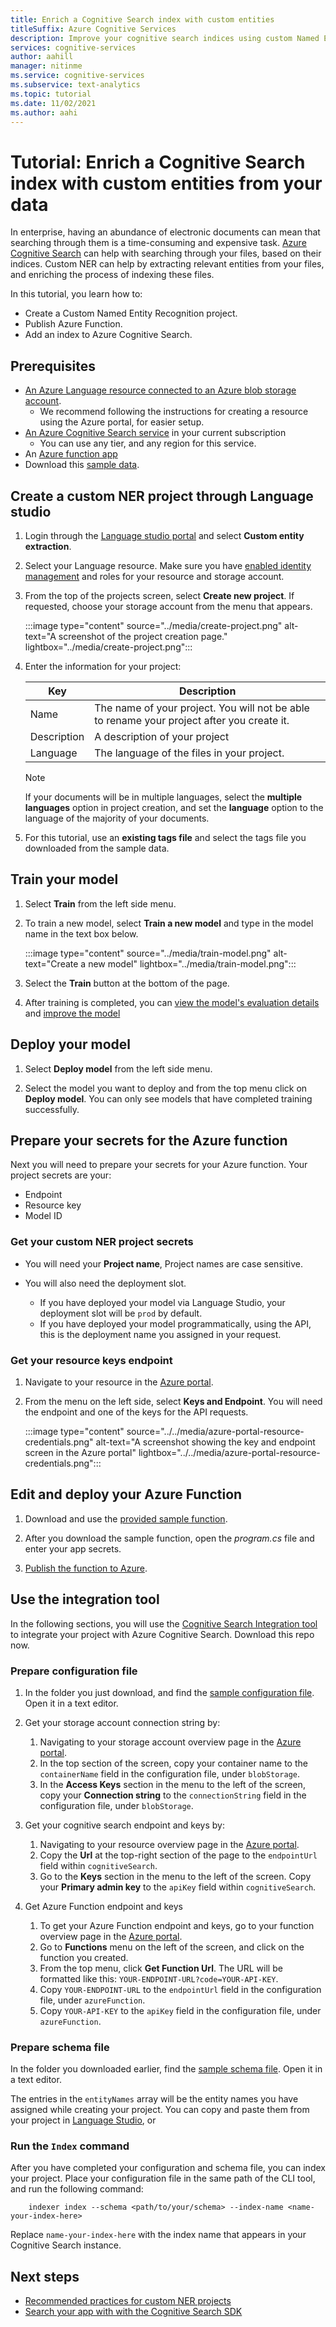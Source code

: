 ```yaml
---
title: Enrich a Cognitive Search index with custom entities
titleSuffix: Azure Cognitive Services
description: Improve your cognitive search indices using custom Named Entity Recognition (NER)
services: cognitive-services
author: aahill
manager: nitinme
ms.service: cognitive-services
ms.subservice: text-analytics
ms.topic: tutorial
ms.date: 11/02/2021
ms.author: aahi
---
```


# Tutorial: Enrich a Cognitive Search index with custom entities from your data

In enterprise, having an abundance of electronic documents can mean that searching through them is a time-consuming and expensive task. [Azure Cognitive Search](/azure/search/search-create-service-portal) can help with searching through your files, based on their indices. Custom NER can help by extracting relevant entities from your files, and enriching the process of indexing these files.

In this tutorial, you learn how to:

* Create a Custom Named Entity Recognition project.
* Publish Azure Function.
* Add an index to Azure Cognitive Search.

## Prerequisites

* [An Azure Language resource connected to an Azure blob storage account](../how-to/create-project.md).
    * We recommend following the instructions for creating a resource using the Azure portal, for easier setup. 
* [An Azure Cognitive Search service](/azure/search/search-create-service-portal) in your current subscription
    * You can use any tier, and any region for this service.
* An [Azure function app](/azure/azure-functions/functions-create-function-app-portal)
* Download this [sample data](https://go.microsoft.com/fwlink/?linkid=2175226).

## Create a custom NER project through Language studio

1. Login through the [Language studio portal](https://aka.ms/LanguageStudio) and select **Custom entity extraction**.

2. Select your Language resource. Make sure you have [enabled identity management](../how-to/create-project.md#enable-identity-management-for-your-resource) and roles for your resource and storage account.

3. From the top of the projects screen, select **Create new project**. If requested, choose your storage account from the menu that appears.

    :::image type="content" source="../media/create-project.png" alt-text="A screenshot of the project creation page." lightbox="../media/create-project.png":::

4. Enter the information for your project:

    | Key | Description |
    |--|--|
    | Name | The name of your project. You will not be able to rename your project after you create it. |
    | Description | A description of your project |
    | Language | The language of the files in your project.|

    > [!NOTE]
    > If your documents will be in multiple languages, select the **multiple languages** option in project creation, and set the **language** option to the language of the majority of your documents.

5. For this tutorial, use an **existing tags file** and select the tags file you downloaded from the sample data.

## Train your model

1. Select **Train** from the left side menu.

2. To train a new model, select **Train a new model** and type in the model name in the text box below.

    :::image type="content" source="../media/train-model.png" alt-text="Create a new model" lightbox="../media/train-model.png":::

3. Select the **Train** button at the bottom of the page.

4. After training is completed, you can [view the model's evaluation details](../how-to/view-model-evaluation.md) and [improve the model](../how-to/improve-model.md)

## Deploy your model

1. Select **Deploy model** from the left side menu.

2. Select the model you want to deploy and from the top menu click on **Deploy model**. You can only see models that have completed training successfully.

## Prepare your secrets for the Azure function

Next you will need to prepare your secrets for your Azure function. Your project secrets are your: 
* Endpoint
* Resource key
* Model ID

### Get your custom NER project secrets

* You will need your **Project name**, Project names are case sensitive.

* You will also need the deployment slot. 
   * If you have deployed your model via Language Studio, your deployment slot will be `prod` by default. 
   * If you have deployed your model programmatically, using the API, this is the deployment name you assigned in your request.

### Get your resource keys endpoint

1. Navigate to your resource in the [Azure portal](https://ms.portal.azure.com/#home).

2. From the menu on the left side, select **Keys and Endpoint**. You will need the endpoint and one of the keys for the API requests.

    :::image type="content" source="../../media/azure-portal-resource-credentials.png" alt-text="A screenshot showing the key and endpoint screen in the Azure portal" lightbox="../../media/azure-portal-resource-credentials.png":::
   
## Edit and deploy your Azure Function

1. Download and use the [provided sample function](https://aka.ms/ct-cognitive-search-integration-tool).

2. After you download the sample function, open the *program.cs* file and enter your app secrets.

3. [Publish the function to Azure](/azure/azure-functions/functions-develop-vs?tabs=in-process#publish-to-azure).

## Use the integration tool

In the following sections, you will use the [Cognitive Search Integration tool](https://aka.ms/ct-cognitive-search-integration-tool) to integrate your project with Azure Cognitive Search. Download this repo now. 

### Prepare configuration file

1. In the folder you just download, and find the [sample configuration file](https://github.com/microsoft/CognitiveServicesLanguageUtilities/blob/dev/CustomTextAnalytics.CognitiveSearch/Docs/Assets/configs.json). Open it in a text editor. 

2. Get your storage account connection string by:
    1. Navigating to your storage account overview page in the [Azure portal](https://ms.portal.azure.com/#home).
    2. In the top section of the screen, copy your container name to the `containerName` field in the configuration file, under `blobStorage`.  
    3. In the **Access Keys** section in the menu to the left of the screen, copy your **Connection string** to the `connectionString` field in the configuration file, under `blobStorage`.

1. Get your cognitive search endpoint and keys by:
    1. Navigating to your resource overview page in the [Azure portal](https://ms.portal.azure.com/#home).
    2. Copy the **Url** at the top-right section of the page to the `endpointUrl` field within `cognitiveSearch`.
    3. Go to the **Keys** section in the menu to the left of the screen. Copy your **Primary admin key** to the `apiKey` field within `cognitiveSearch`.

3. Get Azure Function endpoint and keys
    
    1. To get your Azure Function endpoint and keys, go to your function overview page in the [Azure portal](https://ms.portal.azure.com/#home).
    2. Go to **Functions** menu on the left of the screen, and click on the function you created.
    3. From the top menu, click **Get Function Url**. The URL will be formatted like this: `YOUR-ENDPOINT-URL?code=YOUR-API-KEY`. 
    4. Copy `YOUR-ENDPOINT-URL` to the `endpointUrl` field in the configuration file, under `azureFunction`. 
    5. Copy `YOUR-API-KEY` to the `apiKey` field in the configuration file, under `azureFunction`. 

### Prepare schema file

In the folder you downloaded earlier, find the [sample schema file](https://github.com/microsoft/CognitiveServicesLanguageUtilities/blob/dev/CustomTextAnalytics.CognitiveSearch/Docs/Assets/app-schema.json). Open it in a text editor. 

The entries in the `entityNames` array will be the entity names you have assigned while creating your project. You can copy and paste them from your project in [Language Studio](https://aka.ms/custom-extraction), or 

### Run the `Index` command

After you have completed your configuration and schema file, you can index your project. Place your configuration file in the same path of the CLI tool, and run the following command:

```cli
    indexer index --schema <path/to/your/schema> --index-name <name-your-index-here>
```

Replace `name-your-index-here` with the index name that appears in your Cognitive Search instance.

## Next steps

* [Recommended practices for custom NER projects](../concepts/recommended-practices.md)
* [Search your app with with the Cognitive Search SDK](/azure/search/search-howto-dotnet-sdk#run-queries)
